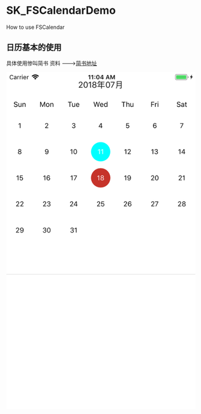 # SK_FSCalendarDemo
How to use FSCalendar
## 日历基本的使用
具体使用惨叫简书 资料
--->[简书地址](https://www.jianshu.com/p/59c5d535a710)



<img src="https://github.com/AlexanderYeah/SK_FSCalendarDemo/blob/master/SKCalendar/Simulator%20Screen%20Shot%20-%20iPhone%206s%20-%202018-07-18%20at%2011.04.20.png"/>
